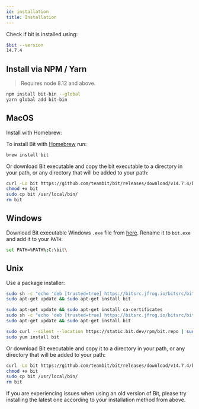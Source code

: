 ```yaml
---
id: installation
title: Installation
---
```


Check if bit is installed using:

```bash
$bit --version
14.7.4
```

## Install via NPM / Yarn

> Requires node 8.12 and above.

```bash
npm install bit-bin --global
yarn global add bit-bin  
```

## MacOS

Install with Homebrew:

To install Bit with [Homebrew](https://brew.sh) run:

```sh
brew install bit
```

Or download Bit executable and copy the bit executable to a directory in your path, or any directory that will be added to your path:

```sh
curl -Lo bit https://github.com/teambit/bit/releases/download/v14.7.4/bit-bin-macos  
chmod +x bit
sudo cp bit /usr/local/bin/  
rm bit
```

## Windows

Download Bit executable Windows `.exe` file from [here](https://github.com/teambit/bit/releases/download/v14.7.4/bit-bin-win.exe). Rename it to `bit.exe` and add it to your `PATH`:

```sh
set PATH=%PATH%;C:\bit\
```

## Unix

Use a package installer:

<!--DOCUSAURUS_CODE_TABS-->
<!--Debian-->

```sh
sudo sh -c "echo 'deb [trusted=true] https://bitsrc.jfrog.io/bitsrc/bit-deb all stable' >> /etc/apt/sources.list"
sudo apt-get update && sudo apt-get install bit
```

<!--Ubuntu-->

```sh
sudo apt-get update && sudo apt-get install ca-certificates
sudo sh -c "echo 'deb [trusted=true] https://bitsrc.jfrog.io/bitsrc/bit-deb all stable' >> /etc/apt/sources.list"
sudo apt-get update && sudo apt-get install bit
```

<!--CentOS / Fedora / RHEL-->

```sh
sudo curl --silent --location https://static.bit.dev/rpm/bit.repo | sudo tee /etc/yum.repos.d/bit.repo
sudo yum install bit
```
<!--END_DOCUSAURUS_CODE_TABS-->

Or download Bit executable and copy it to a directory in your path, or any directory that will be added to your path:

```sh
curl -Lo bit https://github.com/teambit/bit/releases/download/v14.7.4/bit-bin-linux
chmod +x bit
sudo cp bit /usr/local/bin/  
rm bit
```

If you are experiencing issues when using an old version of Bit, please try installing the latest one according to your installation method from above.
